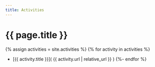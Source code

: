 ```yaml
---
title: Activities
---
```


# {{ page.title }}

{% assign activities = site.activities %}
{% for activity in activities %}
* [{{ activity.title }}]( {{ activity.url | relative_url }} )
{%- endfor %}
